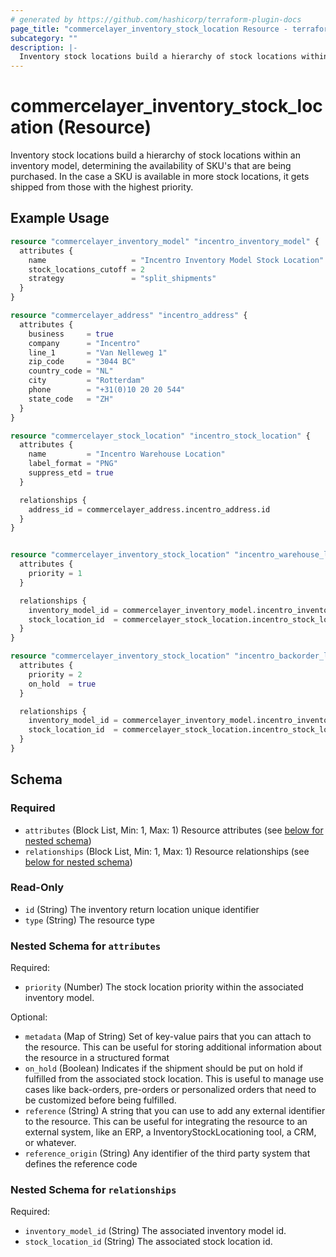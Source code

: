 ```yaml
---
# generated by https://github.com/hashicorp/terraform-plugin-docs
page_title: "commercelayer_inventory_stock_location Resource - terraform-provider-commercelayer"
subcategory: ""
description: |-
  Inventory stock locations build a hierarchy of stock locations within an inventory model, determining the availability of SKU's that are being purchased. In the case a SKU is available in more stock locations, it gets shipped from those with the highest priority.
---
```


# commercelayer_inventory_stock_location (Resource)

Inventory stock locations build a hierarchy of stock locations within an inventory model, determining the availability of SKU's that are being purchased. In the case a SKU is available in more stock locations, it gets shipped from those with the highest priority.

## Example Usage

```terraform
resource "commercelayer_inventory_model" "incentro_inventory_model" {
  attributes {
    name                   = "Incentro Inventory Model Stock Location"
    stock_locations_cutoff = 2
    strategy               = "split_shipments"
  }
}

resource "commercelayer_address" "incentro_address" {
  attributes {
    business     = true
    company      = "Incentro"
    line_1       = "Van Nelleweg 1"
    zip_code     = "3044 BC"
    country_code = "NL"
    city         = "Rotterdam"
    phone        = "+31(0)10 20 20 544"
    state_code   = "ZH"
  }
}

resource "commercelayer_stock_location" "incentro_stock_location" {
  attributes {
    name         = "Incentro Warehouse Location"
    label_format = "PNG"
    suppress_etd = true
  }

  relationships {
    address_id = commercelayer_address.incentro_address.id
  }
}


resource "commercelayer_inventory_stock_location" "incentro_warehouse_location" {
  attributes {
    priority = 1
  }

  relationships {
    inventory_model_id = commercelayer_inventory_model.incentro_inventory_model.id
    stock_location_id  = commercelayer_stock_location.incentro_stock_location.id
  }
}

resource "commercelayer_inventory_stock_location" "incentro_backorder_location" {
  attributes {
    priority = 2
    on_hold  = true
  }

  relationships {
    inventory_model_id = commercelayer_inventory_model.incentro_inventory_model.id
    stock_location_id  = commercelayer_stock_location.incentro_stock_location.id
  }
}
```

<!-- schema generated by tfplugindocs -->
## Schema

### Required

- `attributes` (Block List, Min: 1, Max: 1) Resource attributes (see [below for nested schema](#nestedblock--attributes))
- `relationships` (Block List, Min: 1, Max: 1) Resource relationships (see [below for nested schema](#nestedblock--relationships))

### Read-Only

- `id` (String) The inventory return location unique identifier
- `type` (String) The resource type

<a id="nestedblock--attributes"></a>
### Nested Schema for `attributes`

Required:

- `priority` (Number) The stock location priority within the associated inventory model.

Optional:

- `metadata` (Map of String) Set of key-value pairs that you can attach to the resource. This can be useful for storing additional information about the resource in a structured format
- `on_hold` (Boolean) Indicates if the shipment should be put on hold if fulfilled from the associated stock location. This is useful to manage use cases like back-orders, pre-orders or personalized orders that need to be customized before being fulfilled.
- `reference` (String) A string that you can use to add any external identifier to the resource. This can be useful for integrating the resource to an external system, like an ERP, a InventoryStockLocationing tool, a CRM, or whatever.
- `reference_origin` (String) Any identifier of the third party system that defines the reference code


<a id="nestedblock--relationships"></a>
### Nested Schema for `relationships`

Required:

- `inventory_model_id` (String) The associated inventory model id.
- `stock_location_id` (String) The associated stock location id.


